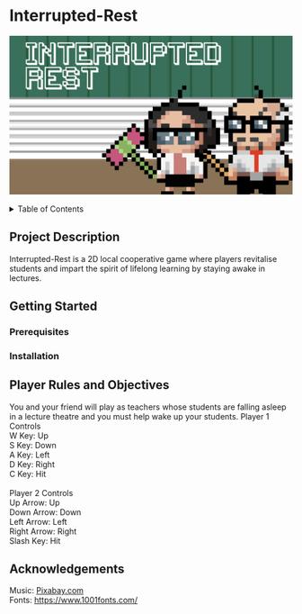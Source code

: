 # Interrupted-Rest

![alt text](https://github.com/Evande1/Interrupted-Rest/blob/main/Logo/Screenshot%202022-12-20%20at%201.13.19%20PM.png)

<details>
<summary>Table of Contents</summary>
<br>
*Project Description
<br>
*Getting Started
<br>
*Player Rules and Objectives
<br>
*Acknowledgements
</details>

## Project Description
Interrupted-Rest is a 2D local cooperative game where players revitalise students and impart the spirit of lifelong learning by staying awake in lectures.

## Getting Started
### Prerequisites

### Installation

## Player Rules and Objectives
You and your friend will play as teachers whose students are falling asleep in a lecture theatre and you must help wake up your students.
Player 1 Controls  
W Key: Up 
<br>
S Key: Down 
<br>
A Key: Left 
<br>
D Key: Right 
<br>
C Key: Hit 
<br>
<br>
Player 2 Controls 
<br>
Up Arrow: Up
<br>
Down Arrow: Down
<br>
Left Arrow: Left &emsp;
<br>
Right Arrow: Right
<br>
Slash Key: Hit

## Acknowledgements
Music: [Pixabay.com](https://pixabay.com/)
<br>
Fonts: https://www.1001fonts.com/
